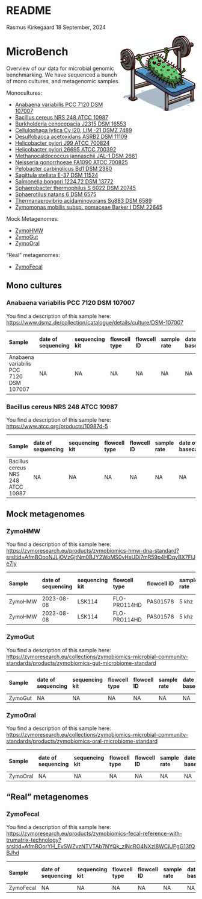 README
================
Rasmus Kirkegaard
18 September, 2024

<img align="right" src="images/microbench.jpg" width="200">

# MicroBench

Overview of our data for microbial genomic benchmarking. We have
sequenced a bunch of mono cultures, and metagenomic samples.

Monocultures:

- [Anabaena variabilis PCC 7120 DSM
  107007](#anabaena-variabilis-pcc-7120-dsm-107007)
- [Bacillus cereus NRS 248 ATCC
  10987](bacillus-cereus-nrs-248-atcc-10987)
- [Burkholderia cenocepacia J2315 DSM 16553]()
- [Cellulophaga lytica Cy l20, LIM -21 DSMZ 7489]()
- [Desulfobacca acetoxidans ASRB2 DSM 11109]()
- [Helicobacter pylori J99 ATCC 700824]()
- [Helicobacter pylori 26695 ATCC 700392]()
- [Methanocaldococcus jannaschii JAL-1 DSM 2661]()
- [Neisseria gonorrhoeae FA1090 ATCC 700825]()
- [Pelobacter carbinolicus Bd1 DSM 2380]()
- [Sagittula stellata E-37 DSM 11524]()
- [Salmonella bongori 1224.72 DSM 13772]()
- [Sphaerobacter thermophilus S 6022 DSM 20745]()
- [Sphaerotilus natans 6 DSM 6575]()
- [Thermanaerovibrio acidaminovorans Su883 DSM 6589]()
- [Zymomonas mobilis subsp. pomaceae Barker I DSM 22645]()

Mock Metagenomes:

- [ZymoHMW](#zymohmw)
- [ZymoGut](#zymogut)
- [ZymoOral](#zymooral)

“Real” metagenomes:

- [ZymoFecal](#zymofecal)

## Mono cultures

### Anabaena variabilis PCC 7120 DSM 107007

You find a description of this sample here:
<https://www.dsmz.de/collection/catalogue/details/culture/DSM-107007>

| Sample | date of sequencing | sequencing kit | flowcell type | flowcell ID | sample rate | date of basecalling | dorado version | basecall model version | fast | hac | hacdup | sup | supdup | mods |
|:---|:---|:---|:---|:---|:---|:---|:---|:---|:---|:---|:---|:---|:---|:---|
| Anabaena variabilis PCC 7120 DSM 107007 | NA | NA | NA | NA | NA | NA | NA | NA | NA | NA | NA | NA | NA | NA |

### Bacillus cereus NRS 248 ATCC 10987

You find a description of this sample here:
<https://www.atcc.org/products/10987d-5>

| Sample | date of sequencing | sequencing kit | flowcell type | flowcell ID | sample rate | date of basecalling | dorado version | basecall model version | fast | hac | hacdup | sup | supdup | mods |
|:---|:---|:---|:---|:---|:---|:---|:---|:---|:---|:---|:---|:---|:---|:---|
| Bacillus cereus NRS 248 ATCC 10987 | NA | NA | NA | NA | NA | NA | NA | NA | NA | NA | NA | NA | NA | NA |

## Mock metagenomes

### ZymoHMW

You find a description of this sample here:
<https://zymoresearch.eu/products/zymobiomics-hmw-dna-standard?srsltid=AfmBOooNJLjOVzGjtNm0BJY2WoMS0vHsUDi7mR59p4HDqyBX7FlJe7jy>

| Sample | date of sequencing | sequencing kit | flowcell type | flowcell ID | sample rate | date of basecalling | dorado version | basecall model version | fast | hac | hacdup | sup | supdup | mods |
|:---|:---|:---|:---|:---|:---|:---|:---|:---|:---|:---|:---|:---|:---|:---|
| ZymoHMW | 2023-08-08 | LSK114 | FLO-PRO114HD | PAS01578 | 5 khz | 2024-09-13 | 0.7.3 | 5.0.0 | /<projects/MicroBench/data/.PAS01578.dorado0.7.3.bmdna_r10.4.1_e8.2_400bps@5.0.0>\_fast.sim.fastq.gz | /<projects/MicroBench/data/PAS01578.dorado0.7.3.bmdna_r10.4.1_e8.2_400bps@5.0.0>\_hac.sim.fastq.gz | /<projects/MicroBench/data/PAS01578.dorado0.7.3.bmdna_r10.4.1_e8.2_400bps@5.0.0>\_hac.dup.fastq.gz | /projects/MicroBench/data/ <PAS01578.dorado0.7.3.bmdna_r10.4.1_e8.2_400bps@5.0.0>\_sup.sim.fastq.gz | /projects/MicroBench/data/ <PAS01578.dorado0.7.3.bmdna_r10.4.1_e8.2_400bps@5.0.0>\_sup.dup.fastq.gz | NA |
| ZymoHMW | 2023-08-08 | LSK114 | FLO-PRO114HD | PAS01578 | 5 khz | 2023-12-16 | 0.3.4 | 4.2.0 | NA | NA | NA | <ftp://ftp.sra.ebi.ac.uk/vol1/run/ERR119/ERR11901474/PAS01578.dna_r10.4.1_e8.2_400bps_sup@v4.2.0.fastq.gz> | <ftp://ftp.sra.ebi.ac.uk/vol1/run/ERR119/ERR11901474/PAS01578.dna_r10.4.1_e8.2_400bps_sup@v4.2.0.fastq.gz> | NA |

### ZymoGut

You find a description of this sample here:
<https://zymoresearch.eu/collections/zymobiomics-microbial-community-standards/products/zymobiomics-gut-microbiome-standard>

| Sample | date of sequencing | sequencing kit | flowcell type | flowcell ID | sample rate | date of basecalling | dorado version | basecall model version | fast | hac | hacdup | sup | supdup | mods |
|:---|:---|:---|:---|:---|:---|:---|:---|:---|:---|:---|:---|:---|:---|:---|
| ZymoGut | NA | NA | NA | NA | NA | NA | NA | NA | NA | NA | NA | NA | NA | NA |

### ZymoOral

You find a description of this sample here:
<https://zymoresearch.eu/collections/zymobiomics-microbial-community-standards/products/zymobiomics-oral-microbiome-standard>

| Sample | date of sequencing | sequencing kit | flowcell type | flowcell ID | sample rate | date of basecalling | dorado version | basecall model version | fast | hac | hacdup | sup | supdup | mods |
|:---|:---|:---|:---|:---|:---|:---|:---|:---|:---|:---|:---|:---|:---|:---|
| ZymoOral | NA | NA | NA | NA | NA | NA | NA | NA | NA | NA | NA | NA | NA | NA |

## “Real” metagenomes

### ZymoFecal

You find a description of this sample here:
<https://zymoresearch.eu/products/zymobiomics-fecal-reference-with-trumatrix-technology?srsltid=AfmBOorYH_EvSWZvzNTVTAb7NYQk_zlNcRO4NXzI8WCiUPgG13fQBJhd>

| Sample | date of sequencing | sequencing kit | flowcell type | flowcell ID | sample rate | date of basecalling | dorado version | basecall model version | fast | hac | hacdup | sup | supdup | mods |
|:---|:---|:---|:---|:---|:---|:---|:---|:---|:---|:---|:---|:---|:---|:---|
| ZymoFecal | NA | NA | NA | NA | NA | NA | NA | NA | NA | NA | NA | NA | NA | NA |

